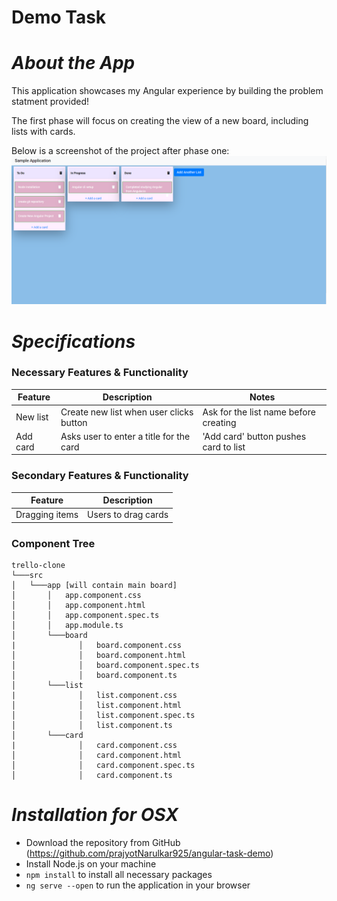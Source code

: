 # Demo Task


# _About the App_
This application showcases my Angular experience by building the problem statment provided!

The first phase will focus on creating the view of a new board, including lists with cards.

Below is a screenshot of the project after phase one:
<img src="task_screenshot-01012021.png">

# _Specifications_

### Necessary Features & Functionality
| Feature | Description | Notes |
|--|--|--|
| New list | Create new list when user clicks button | Ask for the list name before creating |
| Add card | Asks user to enter a title for the card | 'Add card' button pushes card to list |

### Secondary Features & Functionality
| Feature | Description | 
|--|--|
| Dragging items | Users to drag cards

### Component Tree
```
trello-clone  
└───src
│   └───app [will contain main board]
│       │   app.component.css
│       │   app.component.html
│       │   app.component.spec.ts
│       │   app.module.ts
│       └───board
|              │   board.component.css
│              │   board.component.html
│              │   board.component.spec.ts
│              │   board.component.ts
│       └───list
|              │   list.component.css
│              │   list.component.html
│              │   list.component.spec.ts
│              │   list.component.ts
│       └───card
|              │   card.component.css
│              │   card.component.html
│              │   card.component.spec.ts
│              │   card.component.ts
```

# _Installation for OSX_
- Download the repository from GitHub (https://github.com/prajyotNarulkar925/angular-task-demo)
- Install Node.js on your machine
- `npm install` to install all necessary packages
- `ng serve --open` to run the application in your browser
